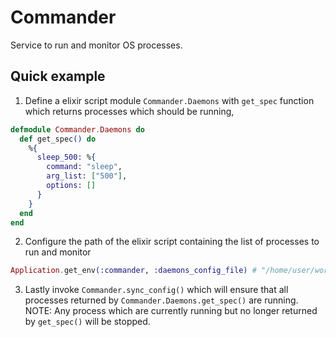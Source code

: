 # Commander

Service to run and monitor OS processes.


## Quick example

1. Define a elixir script module `Commander.Daemons` with `get_spec` function which returns processes which should be running,

``` elixir
defmodule Commander.Daemons do
  def get_spec() do
    %{
      sleep_500: %{
        command: "sleep",
        arg_list: ["500"],
        options: []
      }
    }
  end
end
```

2. Configure the path of the elixir script containing the list of processes to run and monitor

``` elixir
Application.get_env(:commander, :daemons_config_file) # "/home/user/workspace/commander/daemon.exs"
```

3. Lastly invoke `Commander.sync_config()` which will ensure that all processes returned by `Commander.Daemons.get_spec()` are running.
NOTE: Any process which are currently running but no longer returned by `get_spec()` will be stopped.
